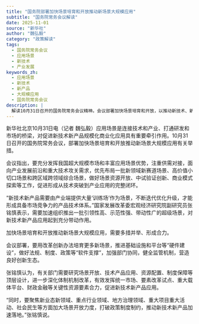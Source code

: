 ```yaml
---
title: "国务院部署加快场景培育和开放推动新场景大规模应用"
subtitle: "国务院常务会议解读"
date: 2025-11-01
source: "新华社"
author: "魏弘毅"
category: "政策解读"
tags:
  - 国务院常务会议
  - 应用场景
  - 新技术
  - 产业发展
keywords_zh:
  - 应用场景
  - 新技术
  - 新产品
  - 大规模应用
  - 国务院常务会议
description: |
  解读10月31日召开的国务院常务会议精神。会议部署加快场景培育和开放，以推动新技术、新产品的大规模应用。会议强调要发挥超大规模市场优势，优先布局新领域新赛道场景，并通过改革创新办法，加强软硬件支撑，营造良好创新生态。
---
```


新华社北京10月31日电（记者 魏弘毅）应用场景是连接技术和产业、打通研发和市场的桥梁，对促进新技术新产品规模化商业化应用具有重要牵引作用。10月31日召开的国务院常务会议，部署加快场景培育和开放推动新场景大规模应用有关举措。

会议指出，要充分发挥我国超大规模市场和丰富应用场景优势，注重供需对接，面向产业发展前沿和重大技术攻关需求，优先布局一批新领域新赛道场景、高价值小切口场景和跨区域跨领域综合场景，做好场景资源开放、中试验证创新、商业模式探索等工作，促进形成从技术突破到产业应用的完整闭环。

“新技术新产品需要由产业端提供大量‘训练场’作为场景，不断迭代优化升级，才能形成具备市场竞争力的产品技术体系。”国家发展改革委宏观经济研究院副研究员张铭慎表示，需要加速组织推出一批引领性高、示范性强、带动性广的超级场景，对新技术新产品应用起到充分带动作用。

加快场景培育和开放推动新场景大规模应用，需要多措并举、形成合力。

会议部署，要用改革创新办法培育更多新场景，推进基础设施和平台等“硬件建设”，做好法规、制度、政策等“软件支撑”，加强部门协同，健全监管机制，营造良好创新生态。

张铭慎认为，有关部门需要研究场景开放、技术产品应用、资源配置、制度保障等顶层设计，进一步深化体制机制改革，有效发挥统一市场、要素改革试点、重大载体平台、财政金融等关键性资源要素合力，促进新技术新产品应用。

“同时，要聚焦新业态新领域、重点行业领域、地方治理领域、重大项目重大活动、社会民生等方面加大场景开放力度，打破政策制度制约，推动新技术新产品加速落地。”张铭慎说。
